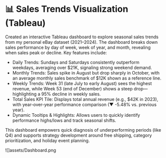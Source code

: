 # 📊 Sales Trends Visualization (Tableau)

Created an interactive Tableau dashboard to explore seasonal sales trends from my personal eBay dataset (2021–2024). The dashboard breaks down sales performance by day of week, week of year, and month, revealing when sales peak or decline. Key features include:

- Daily Trends: Sundays and Saturdays consistently outperform weekdays, averaging over $21K, signaling strong weekend demand.
- Monthly Trends: Sales spike in August but drop sharply in October, with an average monthly sales benchmark of $12K shown as a reference line.
- Weekly Trends: Week 31 (late July to early August) sees the highest revenue, while Week 53 (end of December) shows a steep drop—highlighting a 95% decline in weekly sales.
- Total Sales KPI Tile: Displays total annual revenue (e.g., $42K in 2023), with year-over-year performance comparison (▼ -5.48% vs. previous year).
- Dynamic Tooltips & Highlights: Allows users to quickly identify performance highs/lows and track seasonal shifts.

This dashboard empowers quick diagnosis of underperforming periods (like Q4) and supports strategy development around free shipping, category prioritization, and holiday event planning.

![]assets/Dashboard.png
